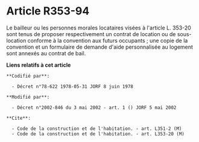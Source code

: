 # Article R353-94

Le bailleur ou les personnes morales locataires visées à l'article L.  353-20 sont tenus de proposer respectivement un
contrat de location ou de sous-location conforme à la convention aux futurs occupants ; une copie de la convention et un
formulaire de demande d'aide personnalisée au logement sont annexés au contrat de bail.

**Liens relatifs à cet article**

	**Codifié par**:

	  - Décret n°78-622 1978-05-31 JORF 8 juin 1978

	**Modifié par**:

	  - Décret n°2002-846 du 3 mai 2002 - art. 1 () JORF 5 mai 2002

	**Cite**:

	  - Code de la construction et de l'habitation. - art. L351-2 (M)
	  - Code de la construction et de l'habitation. - art. L353-20 (M)

